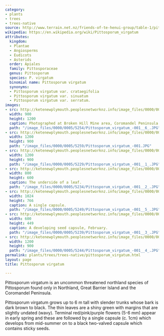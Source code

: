 ```yaml
---
category:
- plants
- trees
- trees-native
source: http://www.terrain.net.nz/friends-of-te-henui-group/table-1/pittosporum-virgatum.html
wikipedia: https://en.wikipedia.org/wiki/Pittosporum_virgatum
attributes:
  kingdom:
  - Plantae
  - Angiosperms
  - Eudicots
  - Asterids
  order: Apiales
  family: Pittosporaceae
  genus: Pittosporum
  species: P. virgatum
  binomial name: Pittosporum virgatum
  synonyms:
  - Pittosporum virgatum var. crataegifolia
  - Pittosporum virgatum var. sinuatum
  - Pittosporum virgatum var. serratum.
images:
- src: http://ketenewplymouth.peoplesnetworknz.info/image_files/0000/0005/5254/Pittosporum_virgatum_-001__6_.JPG
  width: 900
  height: 1200
  caption: Photographed at Broken Hill Mine area, Coromandel Peninsula. February.
  path: "/image_files/0000/0005/5254/Pittosporum_virgatum_-001__6_.JPG"
- src: http://ketenewplymouth.peoplesnetworknz.info/image_files/0000/0005/5259/Pittosporum_virgatum_-001.JPG
  width: 1200
  height: 900
  path: "/image_files/0000/0005/5259/Pittosporum_virgatum_-001.JPG"
- src: http://ketenewplymouth.peoplesnetworknz.info/image_files/0000/0005/5229/Pittosporum_virgatum_-001__1_.JPG
  width: 1200
  height: 900
  path: "/image_files/0000/0005/5229/Pittosporum_virgatum_-001__1_.JPG"
- src: http://ketenewplymouth.peoplesnetworknz.info/image_files/0000/0005/5234/Pittosporum_virgatum_-001__2_.JPG
  width: 800
  height: 600
  caption: The underside of a leaf.
  path: "/image_files/0000/0005/5234/Pittosporum_virgatum_-001__2_.JPG"
- src: http://ketenewplymouth.peoplesnetworknz.info/image_files/0000/0005/5249/Pittosporum_virgatum_-001__5_.JPG
  width: 1024
  height: 766
  caption: A single capsule.
  path: "/image_files/0000/0005/5249/Pittosporum_virgatum_-001__5_.JPG"
- src: http://ketenewplymouth.peoplesnetworknz.info/image_files/0000/0005/5239/Pittosporum_virgatum_-001__3_.JPG
  width: 600
  height: 449
  caption: A developing seed capsule, February.
  path: "/image_files/0000/0005/5239/Pittosporum_virgatum_-001__3_.JPG"
- src: http://ketenewplymouth.peoplesnetworknz.info/image_files/0000/0005/5244/Pittosporum_virgatum_-001__4_.JPG
  width: 1200
  height: 900
  path: "/image_files/0000/0005/5244/Pittosporum_virgatum_-001__4_.JPG"
permalink: plants/trees/trees-native/pittosporum_virgatum.html
layout: page
title: Pittosporum virgatum

---
```

Pittosporum virgatum is an uncommon threatened northland species of Pittosporum found only in Northland, Great Barrier Island and the Coromandel Peninsula.

Pittosporum virgatum grows up to 6 m tall with slender trunks whose bark is dark brown to black.
The thin leaves are a shiny green with margins that are slightly undated (wavy). Terminal red/pink/purple flowers (5-6 mm) appear in early spring and these are followed by a single capsule (c. 1cm) which develops from mid-summer on to a black two-valved capsule which contains sticky seeds.
